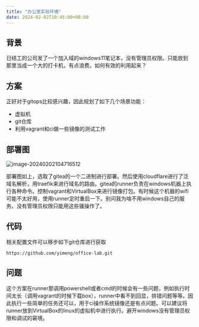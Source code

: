 ```yaml
---
title: "办公室实验环境"
date: 2024-02-02T10:45:00+08:00
---
```


## 背景

日结工的公司发了一个加入域的windows11笔记本，没有管理员权限。只能放到那里当成一个大的打卡机，有点浪费。如何有效的利用起来？

## 方案

正好对于gitops比较感兴趣，因此规划了如下几个场景功能：

- 虚拟机
- git仓库
- 利用vagrant和ci做一些镜像的测试工作

## 部署图

![image-20240202104716512](http://pic.chenym.net/blog/image-20240202104716512.png)

部署图如上，选取了gitea的一个二进制进行部署。然后使用cloudflare进行了泛域名解析，用traefik来进行域名的路由。gitea的runner负责在windows机器上执行各种命令。控制vagrant和VirtualBox来进行镜像打包。有时候这个机器的wifi可能不太好用，使用runner定时重启一下。别问我为啥不用windows自己的服务。没有管理员权限只能用这些骚操作了。

## 代码

相关配置文件可以移步如下git仓库进行获取

```
https://github.com/yimeng/office-lab.git
```

## 问题

这个方案在runner那调用powershell或者cmd的时候会有一些问题，例如执行时间太长（调用vagrant的时候下载box），runner中看不到回显，排错问题等等。因此执行一些简单的任务还可以，用于ci操作系统镜像还是有点问题。可以建议将runner放到VirtualBox的linux的虚拟机中进行执行。避开windows没有管理员权限和调试的窘境。